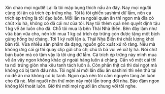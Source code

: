 Xin chào mọi người! Lại là tôi mập bụng thích nấu ăn đây. Nay mọi người cùng tôi ăn cá trích ép trứng nha. Tôi là tôi ghiền sashimi dữ lắm, nên cá trích ép trứng là tôi đạo luôn. Mỗi lần ra ngoài quán ăn thì ngon mà đĩa có chút xíu hà, không có đã cái nư của tôi. Nay tôi thèm quá nên quyết định tậu 1 kg về ăn luôn cho đã. Chỗ tôi mua là bên Thái Nhà Biển. Bên đây làm như vừa bán vừa cho, nên khi mua 1 kg cá trích ép trứng còn được tặng một bịch gừng hồng bự chảng. Tới 1 ký rưỡi lận á. Thái Nhà Biển thì chất lượng khỏi bàn rồi. Vừa nhiều sản phẩm đa dạng, nguồn gốc xuất xứ rõ ràng. Nếu mà không ưng cái gì thì quay clip gửi cho chị chủ là bả vui vẻ xử lý hà. Nói chứ bán buôn mà có tâm vậy là tôi ưng dữ lắm. Cá trích ép trứng này mình mua về ăn vậy ngon không khác gì ngoài hàng luôn á chàng. Cắn vô một cái thì ta nói trứng giòn nha kêu tanh tách luôn á. Còn phần thịt cá thì dai ngọt mà không có bị tanh đâu nha. Tôi nghĩ ai mới lần đầu ăn sashimi thì nên thử tại nó dễ ăn mà không có bị tanh. Ngon quá nên tôi cầm nguyên tảng ăn luôn cho đã nè. Mọi người nên thử món này một lần trong đời nha. Bảo đảm ngon không lối thoát luôn. Giờ thì mời mọi người ăn chung với tôi nghe.